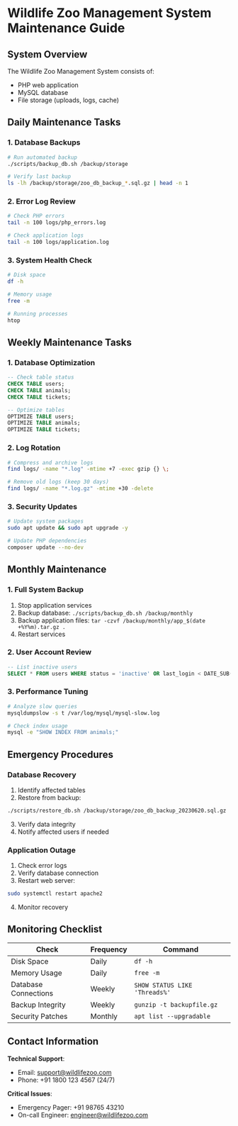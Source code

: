 # Wildlife Zoo Management System Maintenance Guide

## System Overview
The Wildlife Zoo Management System consists of:
- PHP web application
- MySQL database
- File storage (uploads, logs, cache)

## Daily Maintenance Tasks

### 1. Database Backups
```bash
# Run automated backup
./scripts/backup_db.sh /backup/storage

# Verify last backup
ls -lh /backup/storage/zoo_db_backup_*.sql.gz | head -n 1
```

### 2. Error Log Review
```bash
# Check PHP errors
tail -n 100 logs/php_errors.log

# Check application logs
tail -n 100 logs/application.log
```

### 3. System Health Check
```bash
# Disk space
df -h

# Memory usage
free -m

# Running processes
htop
```

## Weekly Maintenance Tasks

### 1. Database Optimization
```sql
-- Check table status
CHECK TABLE users;
CHECK TABLE animals;
CHECK TABLE tickets;

-- Optimize tables
OPTIMIZE TABLE users;
OPTIMIZE TABLE animals;
OPTIMIZE TABLE tickets;
```

### 2. Log Rotation
```bash
# Compress and archive logs
find logs/ -name "*.log" -mtime +7 -exec gzip {} \;

# Remove old logs (keep 30 days)
find logs/ -name "*.log.gz" -mtime +30 -delete
```

### 3. Security Updates
```bash
# Update system packages
sudo apt update && sudo apt upgrade -y

# Update PHP dependencies
composer update --no-dev
```

## Monthly Maintenance

### 1. Full System Backup
1. Stop application services
2. Backup database: `./scripts/backup_db.sh /backup/monthly`
3. Backup application files: `tar -czvf /backup/monthly/app_$(date +%Y%m).tar.gz .`
4. Restart services

### 2. User Account Review
```sql
-- List inactive users
SELECT * FROM users WHERE status = 'inactive' OR last_login < DATE_SUB(NOW(), INTERVAL 90 DAY);
```

### 3. Performance Tuning
```bash
# Analyze slow queries
mysqldumpslow -s t /var/log/mysql/mysql-slow.log

# Check index usage
mysql -e "SHOW INDEX FROM animals;"
```

## Emergency Procedures

### Database Recovery
1. Identify affected tables
2. Restore from backup:
```bash
./scripts/restore_db.sh /backup/storage/zoo_db_backup_20230620.sql.gz
```
3. Verify data integrity
4. Notify affected users if needed

### Application Outage
1. Check error logs
2. Verify database connection
3. Restart web server:
```bash
sudo systemctl restart apache2
```
4. Monitor recovery

## Monitoring Checklist

| Check                | Frequency | Command                      |
|----------------------|-----------|------------------------------|
| Disk Space           | Daily     | `df -h`                      |
| Memory Usage         | Daily     | `free -m`                    |
| Database Connections | Weekly    | `SHOW STATUS LIKE 'Threads%'`|
| Backup Integrity     | Weekly    | `gunzip -t backupfile.gz`     |
| Security Patches     | Monthly   | `apt list --upgradable`       |

## Contact Information

**Technical Support**: 
- Email: support@wildlifezoo.com 
- Phone: +91 1800 123 4567 (24/7)

**Critical Issues**:
- Emergency Pager: +91 98765 43210
- On-call Engineer: engineer@wildlifezoo.com